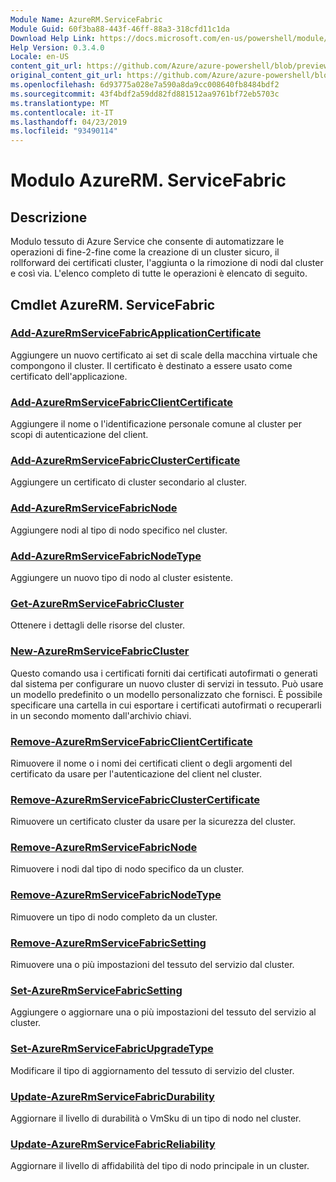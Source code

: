 ```yaml
---
Module Name: AzureRM.ServiceFabric
Module Guid: 60f3ba88-443f-46ff-88a3-318cfd11c1da
Download Help Link: https://docs.microsoft.com/en-us/powershell/module/azurerm.servicefabric
Help Version: 0.3.4.0
Locale: en-US
content_git_url: https://github.com/Azure/azure-powershell/blob/preview/src/ResourceManager/ServiceFabric/Commands.ServiceFabric/help/AzureRM.ServiceFabric.md
original_content_git_url: https://github.com/Azure/azure-powershell/blob/preview/src/ResourceManager/ServiceFabric/Commands.ServiceFabric/help/AzureRM.ServiceFabric.md
ms.openlocfilehash: 6d93775a028e7a590a8da9cc008640fb8484bdf2
ms.sourcegitcommit: 43f4bdf2a59dd82fd881512aa9761bf72eb5703c
ms.translationtype: MT
ms.contentlocale: it-IT
ms.lasthandoff: 04/23/2019
ms.locfileid: "93490114"
---
```

# Modulo AzureRM. ServiceFabric
## Descrizione
Modulo tessuto di Azure Service che consente di automatizzare le operazioni di fine-2-fine come la creazione di un cluster sicuro, il rollforward dei certificati cluster, l'aggiunta o la rimozione di nodi dal cluster e così via. L'elenco completo di tutte le operazioni è elencato di seguito.

## Cmdlet AzureRM. ServiceFabric
### [Add-AzureRmServiceFabricApplicationCertificate](Add-AzureRmServiceFabricApplicationCertificate.md)
Aggiungere un nuovo certificato ai set di scale della macchina virtuale che compongono il cluster. Il certificato è destinato a essere usato come certificato dell'applicazione.

### [Add-AzureRmServiceFabricClientCertificate](Add-AzureRmServiceFabricClientCertificate.md)
Aggiungere il nome o l'identificazione personale comune al cluster per scopi di autenticazione del client.

### [Add-AzureRmServiceFabricClusterCertificate](Add-AzureRmServiceFabricClusterCertificate.md)
Aggiungere un certificato di cluster secondario al cluster.

### [Add-AzureRmServiceFabricNode](Add-AzureRmServiceFabricNode.md)
Aggiungere nodi al tipo di nodo specifico nel cluster.

### [Add-AzureRmServiceFabricNodeType](Add-AzureRmServiceFabricNodeType.md)
Aggiungere un nuovo tipo di nodo al cluster esistente.

### [Get-AzureRmServiceFabricCluster](Get-AzureRmServiceFabricCluster.md)
Ottenere i dettagli delle risorse del cluster.

### [New-AzureRmServiceFabricCluster](New-AzureRmServiceFabricCluster.md)
Questo comando usa i certificati forniti dai certificati autofirmati o generati dal sistema per configurare un nuovo cluster di servizi in tessuto. Può usare un modello predefinito o un modello personalizzato che fornisci. È possibile specificare una cartella in cui esportare i certificati autofirmati o recuperarli in un secondo momento dall'archivio chiavi. 

### [Remove-AzureRmServiceFabricClientCertificate](Remove-AzureRmServiceFabricClientCertificate.md)
Rimuovere il nome o i nomi dei certificati client o degli argomenti del certificato da usare per l'autenticazione del client nel cluster.

### [Remove-AzureRmServiceFabricClusterCertificate](Remove-AzureRmServiceFabricClusterCertificate.md)
Rimuovere un certificato cluster da usare per la sicurezza del cluster.

### [Remove-AzureRmServiceFabricNode](Remove-AzureRmServiceFabricNode.md)
Rimuovere i nodi dal tipo di nodo specifico da un cluster.

### [Remove-AzureRmServiceFabricNodeType](Remove-AzureRmServiceFabricNodeType.md)
Rimuovere un tipo di nodo completo da un cluster.

### [Remove-AzureRmServiceFabricSetting](Remove-AzureRmServiceFabricSetting.md)
Rimuovere una o più impostazioni del tessuto del servizio dal cluster.

### [Set-AzureRmServiceFabricSetting](Set-AzureRmServiceFabricSetting.md)
Aggiungere o aggiornare una o più impostazioni del tessuto del servizio al cluster.

### [Set-AzureRmServiceFabricUpgradeType](Set-AzureRmServiceFabricUpgradeType.md)
Modificare il tipo di aggiornamento del tessuto di servizio del cluster.

### [Update-AzureRmServiceFabricDurability](Update-AzureRmServiceFabricDurability.md)
Aggiornare il livello di durabilità o VmSku di un tipo di nodo nel cluster.

### [Update-AzureRmServiceFabricReliability](Update-AzureRmServiceFabricReliability.md)
Aggiornare il livello di affidabilità del tipo di nodo principale in un cluster.

